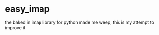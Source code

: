 easy_imap
=========

the baked in imap library for python made me weep, this is my attempt to improve it
